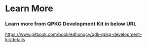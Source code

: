 # Learn More 

### Learn more from **QPKG Development Kit**  in below URL 

https://www.gitbook.com/book/edhongcy/qdk-qpkg-development-kit/details



